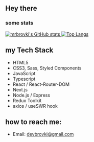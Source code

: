 ## Hey there

### some stats
[![mrbrovki's GitHub stats](https://github-readme-stats.vercel.app/api?username=mrbrovki&show_icons=true&theme=gruvbox)
![Top Langs](https://github-readme-stats.vercel.app/api/top-langs/?username=mrbrovki&layout=compact&theme=dark)](https://github.com/anuraghazra/github-readme-stats)

## my Tech Stack
- HTML5
- CSS3, Sass, Styled Components
- JavaScript
- Typescript
- React / React-Router-DOM
- Next.js
- Node.js / Express
- Redux Toolkit
- axios / useSWR hook

## how to reach me: 
- Email: devbrovki@gmail.com
